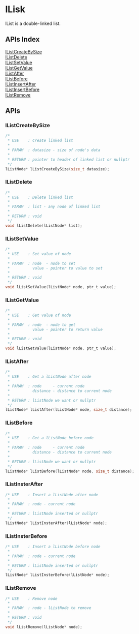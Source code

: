 # lLisk
lList is a double-linked list.

## APIs Index
[lListCreateBySize](#lListCreateBySize)  
[lListDelete](#lListDelete)  
[lListSetValue](#lListSetValue)  
[lListGetValue](#lListGetValue)  
[lListAfter](#lListAfter)  
[lListBefore](#lListBefore)  
[lListInsertAfter](#lListInsertAfter)  
[lListInsertBefore](#lListInsertBefore)  
[lListRemove](#lListRemove)  

## APIs
### lListCreateBySize
```C
/*
 * USE    : Create linked list
 *
 * PARAM  : datasize - size of node's data
 *
 * RETURN : pointer to header of linked list or nullptr
 */
lListNode* lListCreateBySize(size_t datasize);
```

### lListDelete
```C
/*
 * USE    : Delete linked list
 *
 * PARAM  : list - any node of linked list
 *
 * RETURN : void
 */
void lListDelete(lListNode* list);
```

### lListSetValue
```C
/*
 * USE    : Set value of node
 *
 * PARAM  : node  - node to set
 *          value - pointer to value to set
 *
 * RETURN : void
 */
void lListSetValue(lListNode* node, ptr_t value);
```

### lListGetValue
```C
/*
 * USE    : Get value of node
 *
 * PARAM  : node  - node to get
 *          value - pointer to return value
 *
 * RETURN : void
 */
void lListGetValue(lListNode* node, ptr_t value);
```

### lListAfter
```C
/*
 * USE    : Get a lListNode after node
 *
 * PARAM  : node     - current node
 *          distance - distance to current node
 *
 * RETURN : lListNode we want or nullptr
 */
lListNode* lListAfter(lListNode* node, size_t distance);
```

### lListBefore
```C
/*
 * USE    : Get a lListNode before node
 *
 * PARAM  : node     - current node
 *          distance - distance to current node
 *
 * RETURN : lListNode we want or nullptr
 */
lListNode* lListBefore(lListNode* node, size_t distance);
```

### lListInsterAfter
```C
/* USE    : Insert a lListNode after node 
 *
 * PARAM  : node - current node
 *
 * RETURN : lListNode inserted or nullptr
 */
lListNode* lListInsterAfter(lListNode* node);
```

### lListInsterBefore
```C
/* USE    : Insert a lListNode before node 
 *
 * PARAM  : node - current node
 *
 * RETURN : lListNode inserted or nullptr
 */
lListNode* lListInsterBefore(lListNode* node);
```

### lListRemove
```C
/* USE    : Remove node 
 *
 * PARAM  : node - lListNode to remove
 *
 * RETURN : void
 */
void lListRemove(lListNode* node);
```
